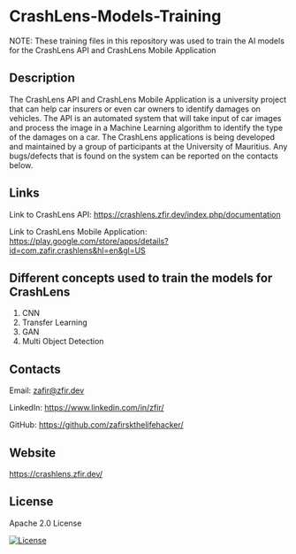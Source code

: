 # CrashLens-Models-Training

NOTE: These training files in this repository was used to train the AI models for the CrashLens API and CrashLens Mobile Application

## Description

The CrashLens API and CrashLens Mobile Application is a university project that can help car insurers or even car owners to identify damages on vehicles. The API is an automated system that will take input of car images and process the image in a Machine Learning algorithm to identify the type of the damages on a car. The CrashLens applications is being developed and maintained by a group of participants at the University of Mauritius. Any bugs/defects that is found on the system can be reported on the contacts below.

## Links

Link to CrashLens API: https://crashlens.zfir.dev/index.php/documentation

Link to CrashLens Mobile Application: https://play.google.com/store/apps/details?id=com.zafir.crashlens&hl=en&gl=US

## Different concepts used to train the models for CrashLens

1. CNN
2. Transfer Learning
3. GAN
4. Multi Object Detection

## Contacts

Email: zafir@zfir.dev

LinkedIn: https://www.linkedin.com/in/zfir/

GitHub: https://github.com/zafirskthelifehacker/

## Website

https://crashlens.zfir.dev/

## License

Apache 2.0 License

[![License](https://img.shields.io/badge/License-Apache_2.0-blue.svg)](https://opensource.org/licenses/Apache-2.0)
